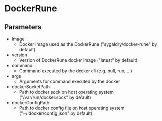 # DockerRune

## Parameters
* image
    * Docker image used as the DockerRune ("sygaldry/docker-rune" by default)
* version
    * Version of DockerRune docker image ("latest" by default)
* command
    * Command executed by the docker cli (e.g. pull, run, ...)
* args
    * Arguments for command executed by the docker
* dockerSocketPath
    * Path to docker sock on host operating system ("/var/run/docker.sock" by default)
* dockerConfigPath
    * Path to docker config file on host operating system ("~/.docker/config.json" by default)
